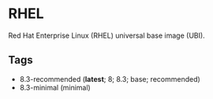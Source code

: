 # RHEL

Red Hat Enterprise Linux (RHEL) universal base image (UBI).

## Tags

- 8.3-recommended (**latest**; 8; 8.3; base; recommended)
- 8.3-minimal (minimal)

